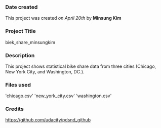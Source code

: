 ### Date created
This project was created _on April 20th_ by **Minsung Kim**

### Project Title
biek_share_minsungkim

### Description
This project shows statistical bike share data from three cities (Chicago, New York City, and Washington, DC.).

### Files used
'chicago.csv'
'new_york_city.csv'
'washington.csv'

### Credits
https://github.com/udacity/pdsnd_github

